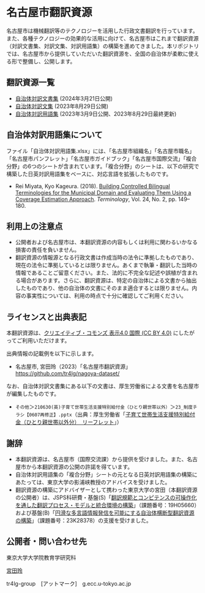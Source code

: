 # 名古屋市翻訳資源

名古屋市は機械翻訳等のテクノロジーを活用した行政文書翻訳を行っています。また、各種テクノロジーの効果的な活用に向けて、名古屋市はこれまで翻訳資源（対訳文書集、対訳文集、対訳用語集）の構築を進めてきました。本リポジトリでは、名古屋市から提供していただいた翻訳資源を、全国の自治体が柔軟に使える形で整備し、公開します。

## 翻訳資源一覧

* [自治体対訳文書集](https://github.com/tr4lg/nagoya-dataset/tree/master/parallel-documents) (2024年3月21日公開)
* [自治体対訳文集](https://github.com/tr4lg/nagoya-dataset/tree/master/parallel-sentences) (2023年8月29日公開)
* [自治体対訳用語集](https://github.com/tr4lg/nagoya-dataset/tree/master/terminology) (2023年3月9日公開、2023年8月29日最終更新)

## 自治体対訳用語集について

ファイル「自治体対訳用語集.xlsx」には、「名古屋市組織名」「名古屋市職名」「名古屋市パンフレット」「名古屋市ガイドブック」「名古屋市国際交流」「複合分野」の6つのシートが含まれています。「複合分野」のシートは、以下の研究で構築した日英対訳用語集をベースに、対応言語を拡張したものです。

* Rei Miyata, Kyo Kageura. (2018). [Building Controlled Bilingual Terminologies for the Municipal Domain and Evaluating Them Using a Coverage Estimation Approach](https://doi.org/10.1075/term.00017.miy). *Terminology*, Vol. 24, No. 2, pp. 149–180.

## 利用上の注意点

* 公開者および名古屋市は、本翻訳資源の内容もしくは利用に関わるいかなる損害の責任を負いません。
* 翻訳資源の情報源となる行政文書は作成当時の法令に準拠したものであり、現在の法令に準拠しているとは限りません。あくまで執筆・翻訳した当時の情報であることご留意ください。また、法的に不完全な記述や誤植が含まれる場合があります。さらに、翻訳資源は、特定の自治体による文書から抽出したものであり、他の自治体の文書にそのまま適合するとは限りません。内容の事実性については、利用の時点で十分に確認してご利用ください。

## ライセンスと出典表記

本翻訳資源は、[クリエイティブ・コモンズ 表示4.0 国際 (CC BY 4.0)](https://creativecommons.org/licenses/by/4.0/deed.ja) にしたがってご利用いただけます。

出典情報の記載例を以下に示します。

* 名古屋市, 宮田玲（2023）「名古屋市翻訳資源」https://github.com/tr4lg/nagoya-dataset/

なお、自治体対訳文書集にある以下の文書は、厚生労働省による文書を名古屋市が編集したものです。
* ```その他```＞```210630(英)子育て世帯生活支援特別給付金（ひとり親世帯以外）```＞```23_制度チラシ【0607再修正】.pptx```（出典：厚生労働省「[子育て世帯生活支援特別給付金（ひとり親世帯以外分）　リーフレット](https://web.archive.org/web/20210803082408/https://www.mhlw.go.jp/stf/newpage_18013.html)」）

## 謝辞

* 本翻訳資源は、名古屋市（国際交流課）から提供を受けました。また、名古屋市から本翻訳資源の公開の許諾を得ています。
* 自治体対訳用語集の「複合分野」シートの元となる日英対訳用語集の構築にあたっては、東京大学の影浦峡教授のアドバイスを受けました。
* 翻訳資源の構築にアドバイザーとして携わった東京大学の宮田（本翻訳資源の公開者）は、JSPS科研費・基盤(S)「[翻訳規範とコンピテンスの可操作化を通した翻訳プロセス・モデルと統合環境の構築](https://tntc.p.u-tokyo.ac.jp/)」（課題番号：19H05660）および基盤(B)「[円滑な多言語情報発信を可能にする自治体横断型翻訳資源の構築](https://tr4lg.p.u-tokyo.ac.jp/)」（課題番号：23K28378）の支援を受けました。

## 公開者・問い合わせ先

東京大学大学院教育学研究科

[宮田玲](https://researchmap.jp/reimiyata/)

tr4lg-group　[アットマーク]　g.ecc.u-tokyo.ac.jp
